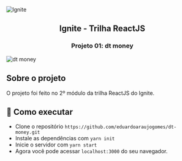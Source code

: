 <img alt="Ignite" src="https://i.imgur.com/XIYqKzO.png">
<h2 align="center">
  Ignite - Trilha ReactJS
</h2>
<h3 align="center">
  Projeto 01: dt money
</h3>
<img alt="dt money" src="https://i.imgur.com/55F98sT.png">

## Sobre o projeto

O projeto foi feito no 2º módulo da trilha ReactJS do Ignite.

## 🚀 Como executar

- Clone o repositório `https://github.com/eduardoaraujogomes/dt-money.git`
- Instale as dependências com `yarn init`
- Inicie o servidor com `yarn start`
- Agora você pode acessar `localhost:3000` do seu navegador.

